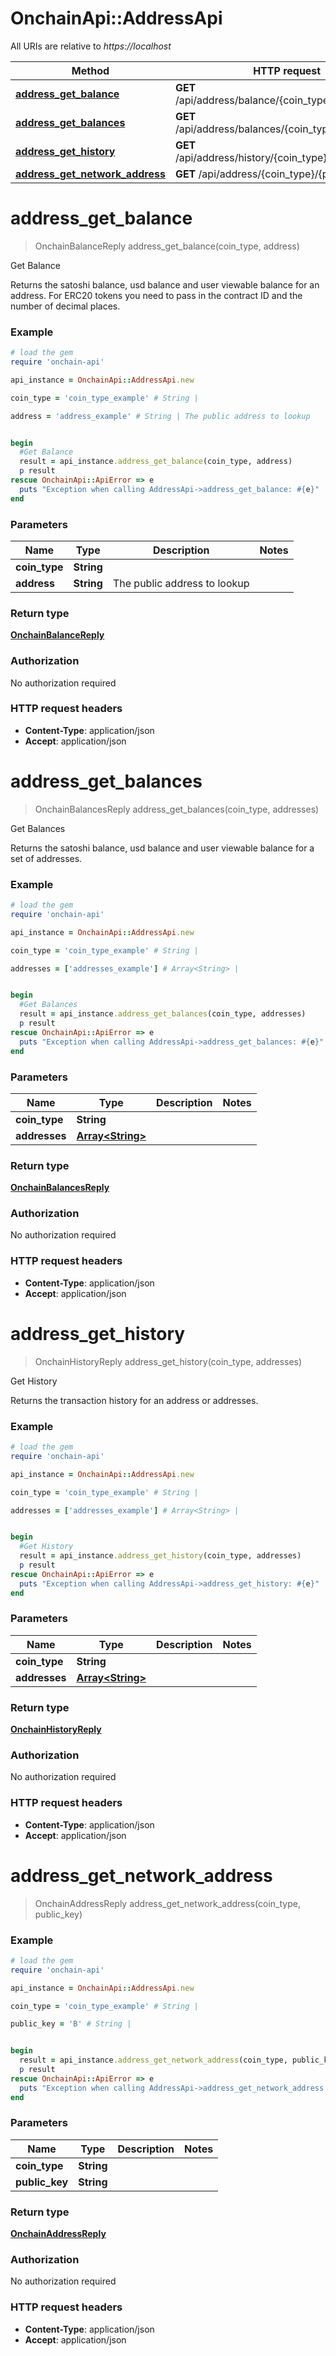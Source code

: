 # OnchainApi::AddressApi

All URIs are relative to *https://localhost*

Method | HTTP request | Description
------------- | ------------- | -------------
[**address_get_balance**](AddressApi.md#address_get_balance) | **GET** /api/address/balance/{coin_type}/{address} | Get Balance
[**address_get_balances**](AddressApi.md#address_get_balances) | **GET** /api/address/balances/{coin_type}/{addresses} | Get Balances
[**address_get_history**](AddressApi.md#address_get_history) | **GET** /api/address/history/{coin_type}/{addresses} | Get History
[**address_get_network_address**](AddressApi.md#address_get_network_address) | **GET** /api/address/{coin_type}/{public_key} | 


# **address_get_balance**
> OnchainBalanceReply address_get_balance(coin_type, address)

Get Balance

Returns the satoshi balance, usd balance and user viewable balance for an address. For ERC20 tokens you need to pass in the contract ID and the number of decimal places.

### Example
```ruby
# load the gem
require 'onchain-api'

api_instance = OnchainApi::AddressApi.new

coin_type = 'coin_type_example' # String | 

address = 'address_example' # String | The public address to lookup


begin
  #Get Balance
  result = api_instance.address_get_balance(coin_type, address)
  p result
rescue OnchainApi::ApiError => e
  puts "Exception when calling AddressApi->address_get_balance: #{e}"
end
```

### Parameters

Name | Type | Description  | Notes
------------- | ------------- | ------------- | -------------
 **coin_type** | **String**|  | 
 **address** | **String**| The public address to lookup | 

### Return type

[**OnchainBalanceReply**](OnchainBalanceReply.md)

### Authorization

No authorization required

### HTTP request headers

 - **Content-Type**: application/json
 - **Accept**: application/json



# **address_get_balances**
> OnchainBalancesReply address_get_balances(coin_type, addresses)

Get Balances

Returns the satoshi balance, usd balance and user viewable balance for a set of addresses.

### Example
```ruby
# load the gem
require 'onchain-api'

api_instance = OnchainApi::AddressApi.new

coin_type = 'coin_type_example' # String | 

addresses = ['addresses_example'] # Array<String> | 


begin
  #Get Balances
  result = api_instance.address_get_balances(coin_type, addresses)
  p result
rescue OnchainApi::ApiError => e
  puts "Exception when calling AddressApi->address_get_balances: #{e}"
end
```

### Parameters

Name | Type | Description  | Notes
------------- | ------------- | ------------- | -------------
 **coin_type** | **String**|  | 
 **addresses** | [**Array&lt;String&gt;**](String.md)|  | 

### Return type

[**OnchainBalancesReply**](OnchainBalancesReply.md)

### Authorization

No authorization required

### HTTP request headers

 - **Content-Type**: application/json
 - **Accept**: application/json



# **address_get_history**
> OnchainHistoryReply address_get_history(coin_type, addresses)

Get History

Returns the transaction history for an address or addresses.

### Example
```ruby
# load the gem
require 'onchain-api'

api_instance = OnchainApi::AddressApi.new

coin_type = 'coin_type_example' # String | 

addresses = ['addresses_example'] # Array<String> | 


begin
  #Get History
  result = api_instance.address_get_history(coin_type, addresses)
  p result
rescue OnchainApi::ApiError => e
  puts "Exception when calling AddressApi->address_get_history: #{e}"
end
```

### Parameters

Name | Type | Description  | Notes
------------- | ------------- | ------------- | -------------
 **coin_type** | **String**|  | 
 **addresses** | [**Array&lt;String&gt;**](String.md)|  | 

### Return type

[**OnchainHistoryReply**](OnchainHistoryReply.md)

### Authorization

No authorization required

### HTTP request headers

 - **Content-Type**: application/json
 - **Accept**: application/json



# **address_get_network_address**
> OnchainAddressReply address_get_network_address(coin_type, public_key)



### Example
```ruby
# load the gem
require 'onchain-api'

api_instance = OnchainApi::AddressApi.new

coin_type = 'coin_type_example' # String | 

public_key = 'B' # String | 


begin
  result = api_instance.address_get_network_address(coin_type, public_key)
  p result
rescue OnchainApi::ApiError => e
  puts "Exception when calling AddressApi->address_get_network_address: #{e}"
end
```

### Parameters

Name | Type | Description  | Notes
------------- | ------------- | ------------- | -------------
 **coin_type** | **String**|  | 
 **public_key** | **String**|  | 

### Return type

[**OnchainAddressReply**](OnchainAddressReply.md)

### Authorization

No authorization required

### HTTP request headers

 - **Content-Type**: application/json
 - **Accept**: application/json




